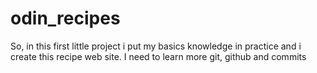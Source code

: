 # odin_recipes
So, in this first little project i put my basics knowledge in practice and i create this recipe web site.
I need to learn more git, github and commits 